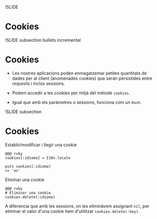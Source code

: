 !SLIDE
# Cookies

!SLIDE subsection bullets incremental
# Cookies

* Les nostres aplicacions poden enmagatzemar petites quantitats de dades
per al client (anomenades cookies) que serán persistides entre *requests* i
inclús sessions.

* Podem accedir a les cookies per mitjà del mètode `cookies`.

* Igual que amb els paràmetres o sessions, funciona com un `Hash`.

!SLIDE subsection
# Cookies

Establir/modificar i llegir una cookie

    @@@ ruby
    cookies[:idioma] = I18n.locale

    puts cookies[:idioma]
    => 'es'

Eliminar una cookie

    @@@ ruby
    # Eliminar una cookie
    cookies.delete(:idioma)

A diferencia que amb les sessions, on les eliminàvem assignant `nil`, per eliminar
el valor d'una cookie hem d'utilitzar `cookies.delete(:key)`.
